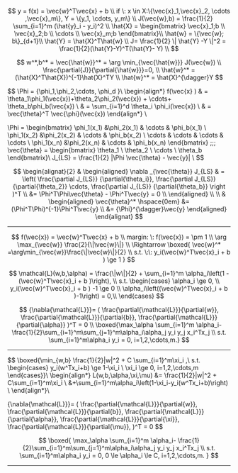 $$
y = f(x) = \vec{w}^T\vec{x} + b \\
if \: x \in X:\{\vec{x}_1,\vec{x}_2, \cdots ,\vec{x}_m\}, Y = \{y_1, \cdots, y_m\} \\
J(\vec{w},b) = \frac{1}{2} \sum_{i=1}^m (\hat{y}_i - y_i)^2 
\\
\hat{X} = 
\begin{bmatrix}
 \vec{x}_1;b \\
 \vec{x}_2;b \\
 \cdots      \\
 \vec{x}_m;b
\end{bmatrix}\\
\hat{w} = \{\vec{w}; b\}_{d+1}\\
\hat{Y} = \hat{X}^T\hat{w} \\
J= \frac{1}{2} \| \hat{Y} -Y \|^2 = \frac{1}{2}(\hat{Y}-Y)^T(\hat{Y}- Y)
\\
$$

$$
w^*,b^* = \vec{\hat{w}}^* = \arg \min_{\vec{\hat{w}}} J(\vec{w}) 
\\ 
\frac{\partial{J}}{\partial{\hat{w}}}=0, \\
\hat{w}^* = (\hat{X}^T\hat{X})^{-1}\hat{X}^TY \\
\hat{w}^* = \hat{X}^{\dagger}Y
$$

$$
\Phi = \{\phi_1,\phi_2,\cdots, \phi_d \}\\
\begin{align*}
f(\vec{x} )
& = \theta_1\phi_1(\vec{x})+\theta_2\phi_2(\vec{x}) + \cdots+ \theta_b\phi_b(\vec{x}) \\
& = \sum_{i=1}^d \theta_i \phi_i(\vec{x}) \\
& = \vec{\theta}^T \vec{\phi}(\vec{x})
\end{align*} \\

\Phi = 
\begin{bmatrix}
\phi_1(x_1) &\phi_2(x_1) & \cdots & \phi_b(x_1) \\
\phi_1(x_2) &\phi_2(x_2) & \cdots & \phi_b(x_2) \\
\cdots & \cdots & \cdots & \cdots \\
\phi_1(x_n) &\phi_2(x_n) & \cdots & \phi_b(x_n)
\end{bmatrix} \;\;\;
\vec{\theta} = 
\begin{bmatrix}
\theta_1 \\
\theta_2 \\
\cdots \\
\theta_b
\end{bmatrix}\\
J_{LS} = \frac{1}{2} \|\Phi \vec{\theta} - \vec{y}\| \\
$$

$$
\begin{alignat}{2} 
&
\begin{aligned}
\nabla _{\vec{\theta}} J_{LS} 
& = 
\left( 
\frac{\partial J_{LS}} {\partial{\theta_i}},
\frac{\partial J_{LS}} {\partial{\theta_2}}
\cdots,
\frac{\partial J_{LS}} {\partial{\theta_b}}
\right )^T \\
&= \Phi^T\Phi\vec{\theta} - \Phi^T\vec{y} = 0 \\
\end{aligned} \\
\\
&
\begin{aligned}
\vec{\theta}^* \hspace{0em}
&= (\Phi^T\Phi)^{-1}\Phi^T\vec{y} \\
&= {\Phi}^{\dagger}\vec{y}
\end{aligned}
\end{alignat}
$$

-----

$$
f(\vec{x}) = \vec{w}^T\vec{x} + b \\
margin: \: f(\vec{x}) = \pm 1 \\
\arg \max_{\vec{w}} \frac{2}{\|\vec{w}\|} \\
\Rightarrow 
\boxed{
\vec{w}^* =\arg\min_{\vec{w}}\frac{\|\vec{w}\|}{2} \\
s.t.  \:\: y_i(\vec{w}^T\vec{x}_i + b ) \ge 1
}
$$

$$
\mathcal{L}(w,b,\alpha)
= \frac{\|w\|}{2} + \sum_{i=1}^m \alpha_i\left(1 - (\vec{w}^T\vec{x}_i + b )\right), \\
s.t.
\begin{cases}
\alpha_i \ge 0, \\
y_i(\vec{w}^T\vec{x}_i + b ) -1 \ge 0 \\
\alpha_i\left((\vec{w}^T\vec{x}_i + b )-1\right) = 0,\\ 
\end{cases}
$$

$$
{\nabla{\mathcal{L}}}= 
( 
\frac{\partial{\mathcal{L}}}{\partial{w}},
\frac{\partial{\mathcal{L}}}{\partial{b}},
\frac{\partial{\mathcal{L}}}{\partial{\alpha}}
)^T 
= 0 \\
\boxed{\max_\alpha \sum_{i=1}^m \alpha_i- \frac{1}{2}\sum_{i=1}^m\sum_{j=1}^m\alpha_i\alpha_j y_i y_j x_i^Tx_j \\
s.t. \sum_{i=1}^m\alpha_i y_i = 0, i=1,2,\cdots,m.}
$$

-----

$$
\boxed{\min_{w,b} \frac{1}{2}\|w\|^2 + C \sum_{i=1}^m\xi_i ,\\
s.t. \begin{cases}
y_i(w^Tx_i+b) \ge 1-\xi_i \\
\xi_i \ge 0, i=1,2,\cdots,m
\end{cases}}\\
\begin{align*}
L(w,b,\alpha,\xi,\mu) 
&= \frac{1}{2}\|w\|^2 + C\sum_{i=1}^m\xi_i \\
&+\sum_{i=1}^m\alpha_i\left(1-\xi_i-y_i(w^Tx_i+b)\right) \\
\end{align*}\\

{\nabla{\mathcal{L}}}= 
( 
\frac{\partial{\mathcal{L}}}{\partial{w}},
\frac{\partial{\mathcal{L}}}{\partial{b}},
\frac{\partial{\mathcal{L}}}{\partial{\alpha}},
\frac{\partial{\mathcal{L}}}{\partial{\xi}},
\frac{\partial{\mathcal{L}}}{\partial{\mu}},
)^T 
= 0
$$

$$
\boxed{
\max_\alpha \sum_{i=1}^m \alpha_i- \frac{1}{2}\sum_{i=1}^m\sum_{j=1}^m\alpha_i\alpha_j y_i y_j x_i^Tx_j \\
s.t. \sum_{i=1}^m\alpha_i y_i = 0, 0 \le \alpha_i \le C, i=1,2,\cdots,m.
}
$$

-----

